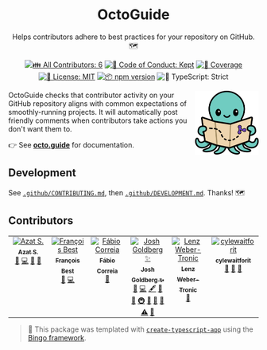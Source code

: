 <h1 align="center">OctoGuide</h1>

<p align="center">
	Helps contributors adhere to best practices for your repository on GitHub.
	🗺️
</p>

<p align="center">
	<!-- prettier-ignore-start -->
	<!-- ALL-CONTRIBUTORS-BADGE:START - Do not remove or modify this section -->
	<a href="#contributors" target="_blank"><img alt="👪 All Contributors: 6" src="https://img.shields.io/badge/%F0%9F%91%AA_all_contributors-6-21bb42.svg" /></a>
<!-- ALL-CONTRIBUTORS-BADGE:END -->
	<!-- prettier-ignore-end -->
	<a href="https://github.com/JoshuaKGoldberg/OctoGuide/blob/main/.github/CODE_OF_CONDUCT.md" target="_blank"><img alt="🤝 Code of Conduct: Kept" src="https://img.shields.io/badge/%F0%9F%A4%9D_code_of_conduct-kept-21bb42" /></a>
	<a href="https://codecov.io/gh/JoshuaKGoldberg/OctoGuide" target="_blank"><img alt="🧪 Coverage" src="https://img.shields.io/codecov/c/github/JoshuaKGoldberg/OctoGuide?label=%F0%9F%A7%AA%20coverage" /></a>
	<a href="https://github.com/JoshuaKGoldberg/OctoGuide/blob/main/LICENSE.md" target="_blank"><img alt="📝 License: MIT" src="https://img.shields.io/badge/%F0%9F%93%9D_license-MIT-21bb42.svg" /></a>
	<a href="http://npmjs.com/package/octoguide" target="_blank"><img alt="📦 npm version" src="https://img.shields.io/npm/v/octoguide?color=21bb42&label=%F0%9F%93%A6%20npm" /></a>
	<img alt="💪 TypeScript: Strict" src="https://img.shields.io/badge/%F0%9F%92%AA_typescript-strict-21bb42.svg" />
</p>

<img align="right" alt="Project logo: a cute teal cartoon octopus holding a map, showing dotted lines leading to a purple GitHub merged pull request icon" height="128" src="./site/src/assets/mascot.svg" width="128">

OctoGuide checks that contributor activity on your GitHub repository aligns with common expectations of smoothly-running projects.
It will automatically post friendly comments when contributors take actions you don't want them to.

👉 See **[octo.guide](https://octo.guide)** for documentation.

## Development

See [`.github/CONTRIBUTING.md`](./.github/CONTRIBUTING.md), then [`.github/DEVELOPMENT.md`](./.github/DEVELOPMENT.md).
Thanks! 🗺️

## Contributors

<!-- spellchecker: disable -->
<!-- ALL-CONTRIBUTORS-LIST:START - Do not remove or modify this section -->
<!-- prettier-ignore-start -->
<!-- markdownlint-disable -->
<table>
  <tbody>
    <tr>
      <td align="center" valign="top" width="14.28%"><a href="http://azat.io"><img src="https://avatars.githubusercontent.com/u/5698350?v=4?s=100" width="100px;" alt="Azat S."/><br /><sub><b>Azat S.</b></sub></a><br /><a href="https://github.com/JoshuaKGoldberg/OctoGuide/issues?q=author%3Aazat-io" title="Bug reports">🐛</a> <a href="https://github.com/JoshuaKGoldberg/OctoGuide/commits?author=azat-io" title="Code">💻</a> <a href="#ideas-azat-io" title="Ideas, Planning, & Feedback">🤔</a> <a href="https://github.com/JoshuaKGoldberg/OctoGuide/commits?author=azat-io" title="Documentation">📖</a></td>
      <td align="center" valign="top" width="14.28%"><a href="https://francoisbest.com/"><img src="https://avatars.githubusercontent.com/u/1174092?v=4?s=100" width="100px;" alt="François Best"/><br /><sub><b>François Best</b></sub></a><br /><a href="https://github.com/JoshuaKGoldberg/OctoGuide/issues?q=author%3Afranky47" title="Bug reports">🐛</a> <a href="https://github.com/JoshuaKGoldberg/OctoGuide/commits?author=franky47" title="Code">💻</a></td>
      <td align="center" valign="top" width="14.28%"><a href="https://github.com/fabioatcorreia"><img src="https://avatars.githubusercontent.com/u/22024644?v=4?s=100" width="100px;" alt="Fábio Correia"/><br /><sub><b>Fábio Correia</b></sub></a><br /><a href="https://github.com/JoshuaKGoldberg/OctoGuide/commits?author=fabioatcorreia" title="Documentation">📖</a></td>
      <td align="center" valign="top" width="14.28%"><a href="http://www.joshuakgoldberg.com"><img src="https://avatars.githubusercontent.com/u/3335181?v=4?s=100" width="100px;" alt="Josh Goldberg ✨"/><br /><sub><b>Josh Goldberg ✨</b></sub></a><br /><a href="https://github.com/JoshuaKGoldberg/OctoGuide/issues?q=author%3AJoshuaKGoldberg" title="Bug reports">🐛</a> <a href="https://github.com/JoshuaKGoldberg/OctoGuide/commits?author=JoshuaKGoldberg" title="Code">💻</a> <a href="#content-JoshuaKGoldberg" title="Content">🖋</a> <a href="https://github.com/JoshuaKGoldberg/OctoGuide/commits?author=JoshuaKGoldberg" title="Documentation">📖</a> <a href="#ideas-JoshuaKGoldberg" title="Ideas, Planning, & Feedback">🤔</a> <a href="#infra-JoshuaKGoldberg" title="Infrastructure (Hosting, Build-Tools, etc)">🚇</a> <a href="#maintenance-JoshuaKGoldberg" title="Maintenance">🚧</a> <a href="#projectManagement-JoshuaKGoldberg" title="Project Management">📆</a> <a href="#tool-JoshuaKGoldberg" title="Tools">🔧</a> <a href="https://github.com/JoshuaKGoldberg/OctoGuide/commits?author=JoshuaKGoldberg" title="Tests">⚠️</a> <a href="#design-JoshuaKGoldberg" title="Design">🎨</a></td>
      <td align="center" valign="top" width="14.28%"><a href="https://phryneas.de"><img src="https://avatars.githubusercontent.com/u/4282439?v=4?s=100" width="100px;" alt="Lenz Weber-Tronic"/><br /><sub><b>Lenz Weber-Tronic</b></sub></a><br /><a href="#ideas-phryneas" title="Ideas, Planning, & Feedback">🤔</a></td>
      <td align="center" valign="top" width="14.28%"><a href="https://github.com/cylewaitforit"><img src="https://avatars.githubusercontent.com/u/54253392?v=4?s=100" width="100px;" alt="cylewaitforit"/><br /><sub><b>cylewaitforit</b></sub></a><br /><a href="#ideas-cylewaitforit" title="Ideas, Planning, & Feedback">🤔</a> <a href="https://github.com/JoshuaKGoldberg/OctoGuide/commits?author=cylewaitforit" title="Documentation">📖</a> <a href="#tool-cylewaitforit" title="Tools">🔧</a></td>
    </tr>
  </tbody>
</table>

<!-- markdownlint-restore -->
<!-- prettier-ignore-end -->

<!-- ALL-CONTRIBUTORS-LIST:END -->
<!-- spellchecker: enable -->

> 💝 This package was templated with [`create-typescript-app`](https://github.com/JoshuaKGoldberg/create-typescript-app) using the [Bingo framework](https://create.bingo).
